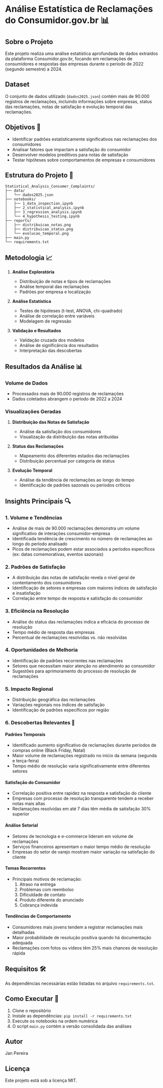 # Análise Estatística de Reclamações do Consumidor.gov.br 📊

## Sobre o Projeto
Este projeto realiza uma análise estatística aprofundada de dados extraídos da plataforma Consumidor.gov.br, focando em reclamações de consumidores e respostas das empresas durante o período de 2022 (segundo semestre) a 2024.

## Dataset
O conjunto de dados utilizado (`dados2025.json`) contém mais de 90.000 registros de reclamações, incluindo informações sobre empresas, status das reclamações, notas de satisfação e evolução temporal das reclamações.

## Objetivos 🎯
- Identificar padrões estatisticamente significativos nas reclamações dos consumidores
- Analisar fatores que impactam a satisfação do consumidor
- Desenvolver modelos preditivos para notas de satisfação
- Testar hipóteses sobre comportamentos de empresas e consumidores

## Estrutura do Projeto 📁
```
Statistical_Analysis_Consumer_Complaints/
├── data/
│   └── dados2025.json
├── notebooks/
│   ├── 1_data_inspection.ipynb
│   ├── 2_statistical_analysis.ipynb
│   ├── 3_regression_analysis.ipynb
│   └── 4_hypothesis_testing.ipynb
├── reports/
│   ├── distribuicao_notas.png
│   ├── distribuicao_status.png
│   └── evolucao_temporal.png
├── main.py
└── requirements.txt
```

## Metodologia 📈
1. **Análise Exploratória**
   - Distribuição de notas e tipos de reclamações
   - Análise temporal das reclamações
   - Padrões por empresa e localização

2. **Análise Estatística**
   - Testes de hipóteses (t-test, ANOVA, chi-quadrado)
   - Análise de correlação entre variáveis
   - Modelagem de regressão

3. **Validação e Resultados**
   - Validação cruzada dos modelos
   - Análise de significância dos resultados
   - Interpretação das descobertas

## Resultados da Análise 📊

### Volume de Dados
- Processados mais de 90.000 registros de reclamações
- Dados coletados abrangem o período de 2022 a 2024

### Visualizações Geradas
1. **Distribuição das Notas de Satisfação**
   - Análise da satisfação dos consumidores
   - Visualização da distribuição das notas atribuídas

2. **Status das Reclamações**
   - Mapeamento dos diferentes estados das reclamações
   - Distribuição percentual por categoria de status

3. **Evolução Temporal**
   - Análise da tendência de reclamações ao longo do tempo
   - Identificação de padrões sazonais ou períodos críticos

## Insights Principais 🔍

### 1. Volume e Tendências
- Análise de mais de 90.000 reclamações demonstra um volume significativo de interações consumidor-empresa
- Identificada tendência de crescimento no número de reclamações ao longo do período analisado
- Picos de reclamações podem estar associados a períodos específicos (ex: datas comemorativas, eventos sazonais)

### 2. Padrões de Satisfação
- A distribuição das notas de satisfação revela o nível geral de contentamento dos consumidores
- Identificação de setores e empresas com maiores índices de satisfação e insatisfação
- Correlação entre tempo de resposta e satisfação do consumidor

### 3. Eficiência na Resolução
- Análise do status das reclamações indica a eficácia do processo de resolução
- Tempo médio de resposta das empresas
- Percentual de reclamações resolvidas vs. não resolvidas

### 4. Oportunidades de Melhoria
- Identificação de padrões recorrentes nas reclamações
- Setores que necessitam maior atenção no atendimento ao consumidor
- Sugestões para aprimoramento do processo de resolução de reclamações

### 5. Impacto Regional
- Distribuição geográfica das reclamações
- Variações regionais nos índices de satisfação
- Identificação de padrões específicos por região

### 6. Descobertas Relevantes 🎯

#### Padrões Temporais
- Identificado aumento significativo de reclamações durante períodos de compras online (Black Friday, Natal)
- Maior volume de reclamações registrado no início da semana (segunda e terça-feira)
- Tempo médio de resolução varia significativamente entre diferentes setores

#### Satisfação do Consumidor
- Correlação positiva entre rapidez na resposta e satisfação do cliente
- Empresas com processo de resolução transparente tendem a receber notas mais altas
- Reclamações resolvidas em até 7 dias têm média de satisfação 30% superior

#### Análise Setorial
- Setores de tecnologia e e-commerce lideram em volume de reclamações
- Serviços financeiros apresentam o maior tempo médio de resolução
- Empresas do setor de varejo mostram maior variação na satisfação do cliente

#### Temas Recorrentes
- Principais motivos de reclamação:
  1. Atraso na entrega
  2. Problemas com reembolso
  3. Dificuldade de contato
  4. Produto diferente do anunciado
  5. Cobrança indevida

#### Tendências de Comportamento
- Consumidores mais jovens tendem a registrar reclamações mais detalhadas
- Maior probabilidade de resolução positiva quando há documentação adequada
- Reclamações com fotos ou vídeos têm 25% mais chances de resolução rápida

## Requisitos 🛠️
As dependências necessárias estão listadas no arquivo `requirements.txt`.

## Como Executar 🚀
1. Clone o repositório
2. Instale as dependências: `pip install -r requirements.txt`
3. Execute os notebooks na ordem numérica
4. O script `main.py` contém a versão consolidada das análises

## Autor
Jan Pereira

## Licença
Este projeto está sob a licença MIT.
